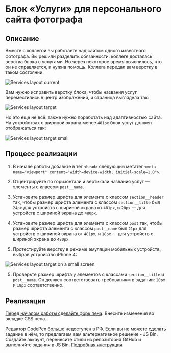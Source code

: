 # Блок «Услуги» для персонального сайта фотографа

## Описание

Вместе с коллегой вы работаете над сайтом одного известного фотографа. Вы решили разделить обязанности: коллеге досталась верстка блока с услугами. Но через некоторое время выяснилось, что он не справляется, и нужна помощь. Коллега передал вам верстку в таком состоянии:

![Services layout current](../../sources/media-features-services-current.jpg)

Вам нужно исправить верстку блока, чтобы названия услуг переместились в центр изображений, и страница выглядела так:

![Services layout target](../../sources/media-features-services-target.jpg)

Но это еще не всё: также нужно поработать над адаптивностью сайта. На устройствах с шириной экрана менее `481px` блок услуг должен отображаться так:

![Services layout target small](../../sources/media-features-services-small.jpg)

## Процесс реализации
1. В начале работы добавьте в тег `<head>` следующий метатег `<meta name="viewport" content="width=device-width, initial-scale=1.0">`. 

2. Отцентрируйте по горизонтали и вертикали названия услуг — элементы с классом `post__name`.

3. Установите размер шрифта для элемента с классом `section__header` так, чтобы размер шрифта элемента с классом `section__title` был `24px` для устройств с шириной экрана от `481px`, и `20px` — для устройств с шириной экрана до `480px`.

4. Установите размер шрифта для элемента с классом `post` так, чтобы размер шрифта элемента с классом `post__name` был `21px` для устройств с шириной экрана от `481px`, и `18px` — для устройств с шириной экрана до `480px`.

5. Протестируйте верстку в режиме эмуляции мобильных устройств, выбрав устройство iPhone 4:
 
![Services layout target on a small screen](../../sources/media-features-services-step0.jpg)

5. Проверьте размер шрифта у элементов с классами `section__title` и `post__name`. Он должен соответствовать требованиям в задании: `20px` и `18px` соответственно.

## Реализация

[Перед началом работы сделайте форк пена](https://codepen.io/Netology/pen/ZaQjoP). Внесите изменения во вкладке CSS пена.

Редактор CodePen больше недоступен в РФ. Если вы не можете сделать задание в нём, то предлагаем вам альтернативное решение - JS Bin. Создайте аккаунт, перенесите стили из репозитория GitHub и выполняйте задания в JS Bin. [Подробная инструкция](https://github.com/netology-code/guides/tree/master/jsbin)

